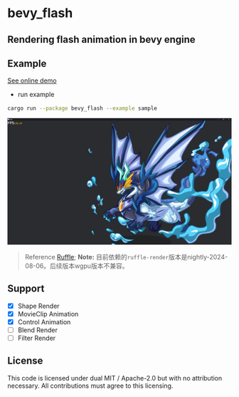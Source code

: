 # bevy_flash

## Rendering flash animation in bevy engine

## Example

[See online demo](https://aojiaoxiaolinlin.github.io/bevy_flash_demo/)

- run example

```bash
cargo run --package bevy_flash --example sample
```

![展示](./assets/docs/xiao_hai_shen_long.png)

> Reference [Ruffle](https://github.com/ruffle-rs/ruffle/);
> **Note:** 目前依赖的`ruffle-render`版本是nightly-2024-08-06。后续版本wgpu版本不兼容。

## Support

- [x] Shape Render
- [x] MovieClip Animation
- [x] Control Animation
- [ ] Blend Render
- [ ] Filter Render

## License

This code is licensed under dual MIT / Apache-2.0 but with no attribution necessary. All contributions must agree to this licensing.

